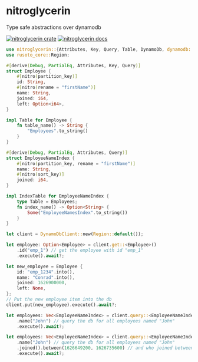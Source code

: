 # nitroglycerin
Type safe abstractions over dynamodb

[![nitroglycerin crate](https://img.shields.io/crates/v/nitroglycerin?style=flat-square)](https://crates.io/crates/nitroglycerin)
[![nitroglycerin docs](https://img.shields.io/docsrs/nitroglycerin?style=flat-square)](https://docs.rs/nitroglycerin/latest/nitroglycerin/)

```rust
use nitroglycerin::{Attributes, Key, Query, Table, DynamoDb, dynamodb::DynamoDbClient};
use rusoto_core::Region;

#[derive(Debug, PartialEq, Attributes, Key, Query)]
struct Employee {
    #[nitro(partition_key)]
    id: String,
    #[nitro(rename = "firstName")]
    name: String,
    joined: i64,
    left: Option<i64>,
}

impl Table for Employee {
    fn table_name() -> String {
        "Employees".to_string()
    }
}

#[derive(Debug, PartialEq, Attributes, Query)]
struct EmployeeNameIndex {
    #[nitro(partition_key, rename = "firstName")]
    name: String,
    #[nitro(sort_key)]
    joined: i64,
}

impl IndexTable for EmployeeNameIndex {
    type Table = Employees;
    fn index_name() -> Option<String> {
        Some("EmployeeNamesIndex".to_string())
    }
}

let client = DynamoDbClient::new(Region::default());

let employee: Option<Employee> = client.get::<Employee>()
    .id("emp_1") // get the employee with id "emp_1"
    .execute().await?;

let new_employee = Employee {
    id: "emp_1234".into(),
    name: "Conrad".into(),
    joined: 1626900000,
    left: None,
};
// Put the new employee item into the db
client.put(new_employee).execute().await?;

let employees: Vec<EmployeeNameIndex> = client.query::<EmployeeNameIndex>()
    .name("John") // query the db for all employees named "John"
    .execute().await?;

let employees: Vec<EmployeeNameIndex> = client.query::<EmployeeNameIndex>()
    .name("John") // query the db for all employees named "John"
    .joined().between(1626649200, 1626735600) // and who joined between 2021-07-19 and 2021-07-20
    .execute().await?;
```
